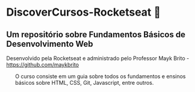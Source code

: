 # DiscoverCursos-Rocketseat 🚀

## Um repositório sobre Fundamentos Básicos de Desenvolvimento Web
Desenvolvido pela Rocketseat e administrado pelo Professor Mayk Brito - https://github.com/maykbrito 

<ul>
  O curso consiste em um guia sobre todos os fundamentos e ensinos básicos sobre HTML, CSS, Git, Javascript, entre outros. 
</ul>
 
